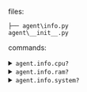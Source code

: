 files:
```
├── agent\info.py
agent\__init__.py
```

commands:

<details>
<summary><code>agent.info.cpu?</code></summary>

```
cpu()
-----
Display detailed information about the system's CPU.

Returns:
    - Number of physical and logical cores
    - Max frequency
    - Current utilization percentage

Example:
    >>> agent.info.cpu()
    physical_cores: 8
    total_cores: 16
    max_frequency: 4500.00 MHz
    usage_percent: 23%
```
</details>

<details>
<summary><code>agent.info.ram?</code></summary>

```
Display detailed memory (RAM) usage statistics.

Returns:
    - Total memory (GB)
    - Available memory (GB)
    - Usage percentage

Example:
    >>> agent.info.ram()
    Total: 16.00 GB
    Available: 8.32 GB
    Used: 48%
```
</details>

<details>
<summary><code>agent.info.system?</code></summary>

```
Display operating system and platform details.

Returns:
    - OS name, release, version, node name, and processor info

Example:
    >>> agent.info.system()
    System: Linux
    Node Name: workstation
    Release: 6.9.12
    Version: #1 SMP PREEMPT_DYNAMIC
    Processor: AMD Ryzen 7 7840HS
```
</details>

